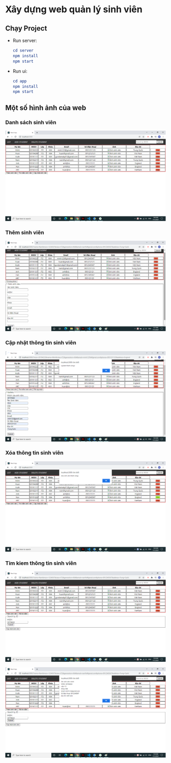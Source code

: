 # Xây dựng web quản lý sinh viên

## Chạy Project

- Run server:
  
  ```cmake
  cd server
  npm install
  npm start
  ```

- Run ui:
  
  ```cmake
  cd app
  npm install
  npm start
  ```

## Một số hình ảnh của web

### Danh sách sinh viên

![image](image/ListStudent.png)

### Thêm sinh viên

![image](image/AddStudent.PNG)

### Cập nhật thông tin sinh viên

![image](image/UpdateStudent.PNG)

### Xóa thông tin sinh viên

![image](image/DeleteStudent.PNG)

### Tim kiem thông tin sinh viên

![image](image/SearchStudent.PNG)

![image](image/Search-result.PNG)